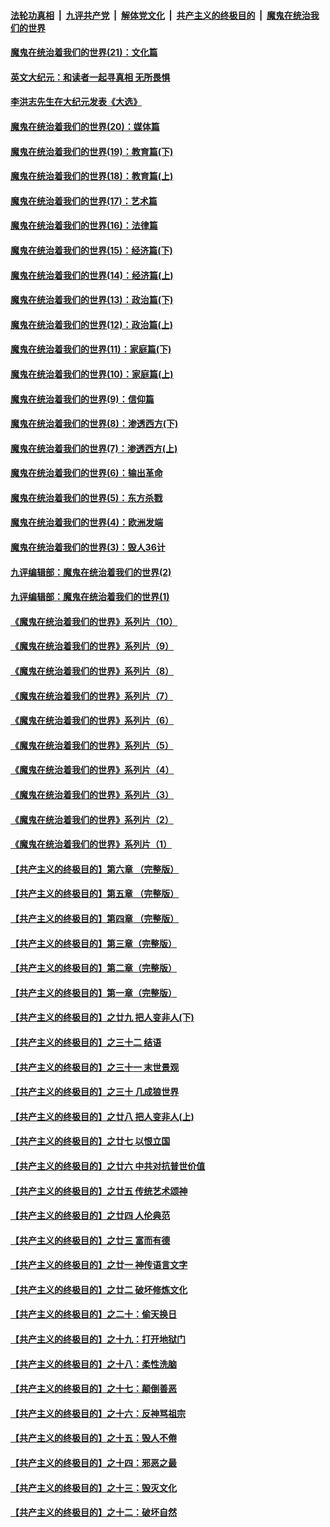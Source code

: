 

####  [法轮功真相](../../../../basic/blob/master/README.md?t=12090002) &nbsp;|&nbsp; [九评共产党](../../../../9ping.md/blob/master/README.md?t=12090002) &nbsp;|&nbsp; [解体党文化](../../../../jtdwh.md/blob/master/README.md?t=12090002)  &nbsp;|&nbsp; [共产主义的终极目的](../../../../gczydzjmd.md/blob/master/README.md?t=12090002) &nbsp;|&nbsp; [魔鬼在统治我们的世界](../../../../mgztzwmdsj.md/blob/master/README.md?t=12090002) 

#### [魔鬼在统治着我们的世界(21)：文化篇](../pages/nsc422/n10597706.md?t=12090002) 

#### [英文大纪元：和读者一起寻真相 无所畏惧](../pages/nsc422/n12542027.md?t=12090002) 

#### [李洪志先生在大纪元发表《大选》](../pages/nsc422/n12534746.md?t=12090002) 

#### [魔鬼在统治着我们的世界(20)：媒体篇](../pages/nsc422/n10586579.md?t=12090002) 

#### [魔鬼在统治着我们的世界(19)：教育篇(下)](../pages/nsc422/n10564808.md?t=12090002) 

#### [魔鬼在统治着我们的世界(18)：教育篇(上)](../pages/nsc422/n10526970.md?t=12090002) 

#### [魔鬼在统治着我们的世界(17)：艺术篇](../pages/nsc422/n10499093.md?t=12090002) 

#### [魔鬼在统治着我们的世界(16)：法律篇](../pages/nsc422/n10485969.md?t=12090002) 

#### [魔鬼在统治着我们的世界(15)：经济篇(下)](../pages/nsc422/n10469975.md?t=12090002) 

#### [魔鬼在统治着我们的世界(14)：经济篇(上)](../pages/nsc422/n10457370.md?t=12090002) 

#### [魔鬼在统治着我们的世界(13)：政治篇(下)](../pages/nsc422/n10448270.md?t=12090002) 

#### [魔鬼在统治着我们的世界(12)：政治篇(上)](../pages/nsc422/n10444576.md?t=12090002) 

#### [魔鬼在统治着我们的世界(11)：家庭篇(下)](../pages/nsc422/n10440961.md?t=12090002) 

#### [魔鬼在统治着我们的世界(10)：家庭篇(上)](../pages/nsc422/n10435448.md?t=12090002) 

#### [魔鬼在统治着我们的世界(9)：信仰篇](../pages/nsc422/n10432159.md?t=12090002) 

#### [魔鬼在统治着我们的世界(8)：渗透西方(下)](../pages/nsc422/n10429603.md?t=12090002) 

#### [魔鬼在统治着我们的世界(7)：渗透西方(上)](../pages/nsc422/n10426013.md?t=12090002) 

#### [魔鬼在统治着我们的世界(6)：输出革命](../pages/nsc422/n10421536.md?t=12090002) 

#### [魔鬼在统治着我们的世界(5)：东方杀戮](../pages/nsc422/n10417707.md?t=12090002) 

#### [魔鬼在统治着我们的世界(4)：欧洲发端](../pages/nsc422/n10414890.md?t=12090002) 

#### [魔鬼在统治着我们的世界(3)：毁人36计](../pages/nsc422/n10411583.md?t=12090002) 

#### [九评编辑部：魔鬼在统治着我们的世界(2)](../pages/nsc422/n10410036.md?t=12090002) 

#### [九评编辑部：魔鬼在统治着我们的世界(1)](../pages/nsc422/n10406825.md?t=12090002) 

#### [《魔鬼在统治着我们的世界》系列片（10）](../pages/nsc422/n12292670.md?t=12090002) 

#### [《魔鬼在统治着我们的世界》系列片（9）](../pages/nsc422/n12290859.md?t=12090002) 

#### [《魔鬼在统治着我们的世界》系列片（8）](../pages/nsc422/n12287445.md?t=12090002) 

#### [《魔鬼在统治着我们的世界》系列片（7）](../pages/nsc422/n12283425.md?t=12090002) 

#### [《魔鬼在统治着我们的世界》系列片（6）](../pages/nsc422/n12282314.md?t=12090002) 

#### [《魔鬼在统治着我们的世界》系列片（5）](../pages/nsc422/n12281419.md?t=12090002) 

#### [《魔鬼在统治着我们的世界》系列片（4）](../pages/nsc422/n12274024.md?t=12090002) 

#### [《魔鬼在统治着我们的世界》系列片（3）](../pages/nsc422/n12271322.md?t=12090002) 

#### [《魔鬼在统治着我们的世界》系列片（2）](../pages/nsc422/n12269049.md?t=12090002) 

#### [《魔鬼在统治着我们的世界》系列片（1）](../pages/nsc422/n12267575.md?t=12090002) 

#### [【共产主义的终极目的】第六章 （完整版）](../pages/nsc422/n11428913.md?t=12090002) 

#### [【共产主义的终极目的】第五章 （完整版）](../pages/nsc422/n11428912.md?t=12090002) 

#### [【共产主义的终极目的】第四章 （完整版）](../pages/nsc422/n11428907.md?t=12090002) 

#### [【共产主义的终极目的】第三章（完整版）](../pages/nsc422/n11428848.md?t=12090002) 

#### [【共产主义的终极目的】第二章（完整版）](../pages/nsc422/n11428831.md?t=12090002) 

#### [【共产主义的终极目的】第一章（完整版）](../pages/nsc422/n11417651.md?t=12090002) 

#### [【共产主义的终极目的】之廿九 把人变非人(下)](../pages/nsc422/n11344140.md?t=12090002) 

#### [【共产主义的终极目的】之三十二 结语](../pages/nsc422/n11360535.md?t=12090002) 

#### [【共产主义的终极目的】之三十一 末世景观](../pages/nsc422/n11351129.md?t=12090002) 

#### [【共产主义的终极目的】之三十 几成狼世界](../pages/nsc422/n11348280.md?t=12090002) 

#### [【共产主义的终极目的】之廿八 把人变非人(上)](../pages/nsc422/n11340492.md?t=12090002) 

#### [【共产主义的终极目的】之廿七 以恨立国](../pages/nsc422/n11336944.md?t=12090002) 

#### [【共产主义的终极目的】之廿六 中共对抗普世价值](../pages/nsc422/n11324785.md?t=12090002) 

#### [【共产主义的终极目的】之廿五 传统艺术颂神](../pages/nsc422/n11296396.md?t=12090002) 

#### [【共产主义的终极目的】之廿四 人伦典范](../pages/nsc422/n11296397.md?t=12090002) 

#### [【共产主义的终极目的】之廿三 富而有德](../pages/nsc422/n11283598.md?t=12090002) 

#### [【共产主义的终极目的】之廿一 神传语言文字](../pages/nsc422/n11263265.md?t=12090002) 

#### [【共产主义的终极目的】之廿二 破坏修炼文化](../pages/nsc422/n11245728.md?t=12090002) 

#### [【共产主义的终极目的】之二十：偷天换日](../pages/nsc422/n11238846.md?t=12090002) 

#### [【共产主义的终极目的】之十九：打开地狱门](../pages/nsc422/n11206376.md?t=12090002) 

#### [【共产主义的终极目的】之十八：柔性洗脑](../pages/nsc422/n11199994.md?t=12090002) 

#### [【共产主义的终极目的】之十七：颠倒善恶](../pages/nsc422/n11179782.md?t=12090002) 

#### [【共产主义的终极目的】之十六：反神骂祖宗](../pages/nsc422/n11166798.md?t=12090002) 

#### [【共产主义的终极目的】之十五：毁人不倦](../pages/nsc422/n11166792.md?t=12090002) 

#### [【共产主义的终极目的】之十四：邪恶之最](../pages/nsc422/n11150249.md?t=12090002) 

#### [【共产主义的终极目的】之十三：毁灭文化](../pages/nsc422/n11135227.md?t=12090002) 

#### [【共产主义的终极目的】之十二：破坏自然](../pages/nsc422/n11135214.md?t=12090002) 

